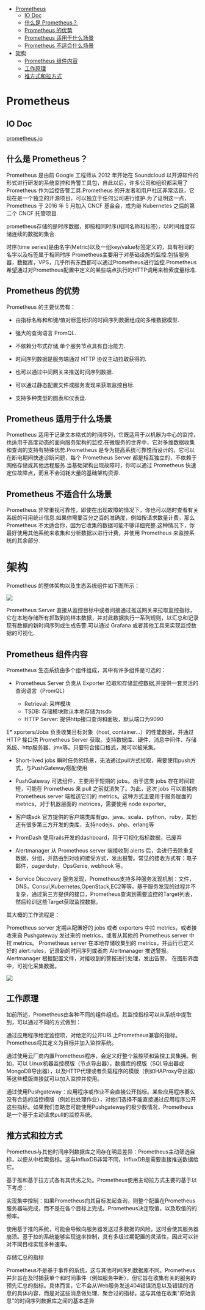 - [Prometheus](#prometheus)
    - [IO Doc](#io-doc)
    - [什么是 Prometheus？](#什么是-prometheus)
    - [Prometheus 的优势](#prometheus-的优势)
    - [Prometheus 适用于什么场景](#prometheus-适用于什么场景)
    - [Prometheus 不适合什么场景](#prometheus-不适合什么场景)
- [架构](#架构)
    - [Prometheus 组件内容](#prometheus-组件内容)
    - [工作原理](#工作原理)
    - [推方式和拉方式](#推方式和拉方式)
# Prometheus

## IO Doc
[prometheus.io](https://prometheus.io/)

## 什么是 Prometheus？
​Prometheus 是由前 Google 工程师从 2012 年开始在 Soundcloud 以开源软件的形式进行研发的系统监控和告警工具包，自此以后，许多公司和组织都采用了 Prometheus 作为监控告警工具.Prometheus 的开发者和用户社区非常活跃，它现在是一个独立的开源项目，可以独立于任何公司进行维护.为了证明这一点，Prometheus 于 2016 年 5 月加入 CNCF 基金会，成为继 Kubernetes 之后的第二个 CNCF 托管项目.

prometheus存储的是时序数据，即按相同时序(相同名称和标签)，以时间维度存储连续的数据的集合.

时序(time series)是由名字(Metric)以及一组key/value标签定义的，具有相同的名字以及标签属于相同时序
Prometheus主要用于对基础设施的监控.包括服务器，数据库，VPS，几乎所有东西都可以通过Prometheus进行监控.Prometheus希望通过对Prometheus配置中定义的某些端点执行的HTTP调用来检索度量标准.


## Prometheus 的优势
Prometheus 的主要优势有：

* 由指标名称和和键/值对标签标识的时间序列数据组成的多维数据模型.

* 强大的查询语言 PromQL.

* 不依赖分布式存储,单个服务节点具有自治能力.

* 时间序列数据是服务端通过 HTTP 协议主动拉取获得的.

* 也可以通过中间网关来推送时间序列数据.

* 可以通过静态配置文件或服务发现来获取监控目标.

* 支持多种类型的图表和仪表盘.

## Prometheus 适用于什么场景
Prometheus 适用于记录文本格式的时间序列，它既适用于以机器为中心的监控，也适用于高度动态的面向服务架构的监控.在微服务的世界中，它对多维数据收集和查询的支持有特殊优势.Prometheus 是专为提高系统可靠性而设计的，它可以在断电期间快速诊断问题，每个 Prometheus Server 都是相互独立的，不依赖于网络存储或其他远程服务.当基础架构出现故障时，你可以通过 Prometheus 快速定位故障点，而且不会消耗大量的基础架构资源.

## Prometheus 不适合什么场景
Prometheus 非常重视可靠性，即使在出现故障的情况下，你也可以随时查看有关系统的可用统计信息.如果你需要百分之百的准确度，例如按请求数量计费，那么 Prometheus 不太适合你，因为它收集的数据可能不够详细完整.这种情况下，你最好使用其他系统来收集和分析数据以进行计费，并使用 Prometheus 来监控系统的其余部分.

# 架构

Prometheus 的整体架构以及生态系统组件如下图所示：

![](../pics/prometheus/prom-arch.png)

Prometheus Server 直接从监控目标中或者间接通过推送网关来拉取监控指标，它在本地存储所有抓取到的样本数据，并对此数据执行一系列规则，以汇总和记录现有数据的新时间序列或生成告警.可以通过 Grafana 或者其他工具来实现监控数据的可视化.

## Prometheus 组件内容
Prometheus 生态系统由多个组件组成，其中有许多组件是可选的：

* Prometheus Server
    负责从 Exporter 拉取和存储监控数据,并提供一套灵活的查询语言（PromQL）

    * Retrieval: 采样模块
    * TSDB: 存储模块默认本地存储为tsdb
    * HTTP Server: 提供http接口查询和面板，默认端口为9090

E* xporters/Jobs
    负责收集目标对象（host, container…）的性能数据，并通过 HTTP 接口供 Prometheus Server 获取。支持数据库、硬件、消息中间件、存储系统、http服务器、jmx等。只要符合接口格式，就可以被采集。

* Short-lived jobs
    瞬时任务的场景，无法通过pull方式拉取，需要使用push方式，与PushGateway搭配使用

* PushGateway
    可选组件，主要用于短期的 jobs。由于这类 jobs 存在时间较短，可能在 Prometheus 来 pull 之前就消失了。为此，这次 jobs 可以直接向 Prometheus server 端推送它们的 metrics。这种方式主要用于服务层面的 metrics，对于机器层面的 metrices，需要使用 node exporter。

* 客户端sdk
    官方提供的客户端类库有go、java、scala、python、ruby，其他还有很多第三方开发的类库，支持nodejs、php、erlang等

* PromDash
    使用rails开发的dashboard，用于可视化指标数据，已废弃

* Alertmanager
    从 Prometheus server 端接收到 alerts 后，会进行去除重复数据，分组，并路由到对收的接受方式，发出报警。常见的接收方式有：电子邮件，pagerduty，OpsGenie, webhook 等。

* Service Discovery
    服务发现，Prometheus支持多种服务发现机制：文件，DNS，Consul,Kubernetes,OpenStack,EC2等等。基于服务发现的过程并不复杂，通过第三方提供的接口，Prometheus查询到需要监控的Target列表，然后轮训这些Target获取监控数据。

其大概的工作流程是：

Prometheus server 定期从配置好的 jobs 或者 exporters 中拉 metrics，或者接收来自 Pushgateway 发过来的 metrics，或者从其他的 Prometheus server 中拉 metrics。
Prometheus server 在本地存储收集到的 metrics，并运行已定义好的 alert.rules，记录新的时间序列或者向 Alertmanager 推送警报。
Alertmanager 根据配置文件，对接收到的警报进行处理，发出告警。
在图形界面中，可视化采集数据。

![](../pics/prometheus/prom-workflow.png)


## 工作原理
如前所述，Prometheus由各种不同的组件组成。其监控指标可以从系统中提取到，可以通过不同的方式做到：

通过应用程序给定监控项，对给定的公开URL上Prometheus兼容的指标。Prometheus将其定义为目标并加入监控系统。

通过使用云厂商内置Prometheus程序，会定义好整个监控项和监控工具集拥。例如，可以 Linux机器监控模版（节点导出器），数据库的模版（SQL导出器或MongoDB导出器），以及HTTP代理或者负载程序的模版（例如HAProxy导出器）等这些模版直接就可以加入监控并使用。

通过使用Pushgateway：应用程序或作业不会直接公开指标。某些应用程序要么没有合适的监控模版（例如批处理作业），对他们选择不能直接通过应用程序公开这些指标。如果我们忽略您可能使用Pushgateway的极少数情况，Prometheus是一个基于主动请求pull的监控系统。

## 推方式和拉方式
Prometheus与其他时间序列数据库之间存在明显差异：Prometheus主动筛选目标，以便从中检索指标。这与InfluxDB非常不同，InfluxDB是需要直接推送数据给它。


基于推和基于拉方式各有其优劣之处。Prometheus使用主动拉方式主要的基于以下考虑：

实现集中控制：如果Prometheus向其目标发起查询，则整个配置在Prometheus服务器端完成，而不是在各个目标上完成。Prometheus决定取值，以及取值的的频率。

使用基于推的系统，可能会导致向服务器发送过多数据的风险，这时会使其服务器崩溃。基于拉的系统能够实现速率控制，具有多级过期配置的灵活性，因此可以针对不同目标实现多种速率。

存储汇总的指标

Prometheus不是基于事件的系统，这与其他时间序列数据库不同。Prometheus并非旨在及时捕获单个和时间事件（例如服务中断），但它旨在收集有关的服务的预先汇总的指标。具体而言，它不会从Web服务发送404错误消息以及错误的消息的具体内容，而是对这些消息做处理、聚合过的指标。这与其他在收集"原始消息"的时间序列数据库之间的基本差异

